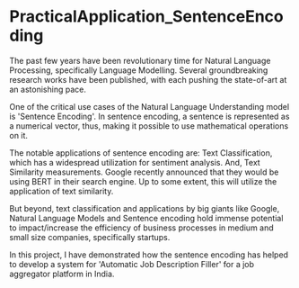 # PracticalApplication_SentenceEncoding

The past few years have been revolutionary time for Natural Language Processing, specifically Language Modelling. Several groundbreaking research works have been published, with each pushing the state-of-art at an astonishing pace.

One of the critical use cases of the Natural Language Understanding model is 'Sentence Encoding'. In sentence encoding, a sentence is represented as a numerical vector, thus, making it possible to use mathematical operations on it.

The notable applications of sentence encoding are:
Text Classification, which has a widespread utilization for sentiment analysis.
And, Text Similarity measurements. Google recently announced that they would be using BERT in their search engine. Up to some extent, this will utilize the application of text similarity.

But beyond, text classification and applications by big giants like Google, Natural Language Models and Sentence encoding hold immense potential to impact/increase the efficiency of business processes in medium and small size companies, specifically startups.

In this project, I have demonstrated how the sentence encoding has helped to develop a system for 'Automatic Job Description Filler' for a job aggregator platform in India.
